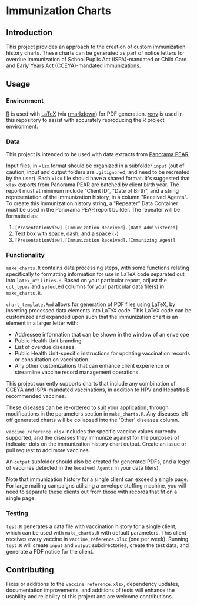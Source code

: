 # Immunization Charts

## Introduction
This project provides an approach to the creation of custom immunization history charts. These charts can be generated as part of notice letters for overdue Immunization of School Pupils Act (ISPA)-mandated or Child Care and Early Years Act (CCEYA)-mandated immunizations.

## Usage
### Environment
[R](https://www.r-project.org/) is used with [LaTeX](https://www.latex-project.org/) (via [rmarkdown](https://pkgs.rstudio.com/rmarkdown/index.html)) for PDF generation. [renv](https://rstudio.github.io/renv/index.html) is used in this repository to assist with accurately reproducing the R project environment.

### Data
This project is intended to be used with data extracts from [Panorama PEAR](https://accessonehealth.ca/).

Input files, in `xlsx` format should be organized in a subfolder `input` (out of caution, input and output folders are `.gitignore`d, and need to be recreated by the user). Each `xlsx` file should have a shared format. It's suggested that `xlsx` exports from Panorama PEAR are batched by client birth year. The report must at minimum include "Client ID", "Date of Birth", and a string representation of the immunization history, in a column "Received Agents". To create this immunization history string, a "Repeater" Data Container must be used in the Panorama PEAR report builder. The repeater will be formatted as:
1. `[PresentationView].[Immunization Received].[Date Administered]`
2. Text box with space, dash, and a space (` - `)
3. `[PresentationView].[Immunization Received].[Immunizing Agent]`

### Functionality
`make_charts.R` contains data processing steps, with some functions relating specifically to formatting information for use in LaTeX code separated out into `latex_utilities.R`. Based on your particular report, adjust the `col_types` and `select`ed columns for your particular data file(s) in `make_charts.R`.

`chart_template.Rmd` allows for generation of PDF files using LaTeX, by inserting processed data elements into LaTeX code. This LaTeX code can be customized and expanded upon such that the immunization chart is an element in a larger letter with:
- Addressee information that can be shown in the window of an envelope
- Public Health Unit branding
- List of overdue diseases
- Public Health Unit-specific instructions for updating vaccination records or consultation on vaccination
- Any other customizations that can enhance client experience or streamline vaccine record management operations

This project currently supports charts that include any combination of CCEYA and ISPA-mandated vaccinations, in addition to HPV and Hepatitis B recommended vaccines. 

These diseases can be re-ordered to suit your application, through modifications in the parameters section in `make_charts.R`. Any diseases left off generated charts will be collapsed into the 'Other' diseases column.

`vaccine_reference.xlsx` includes the specific vaccine values currently supported, and the diseases they immunize against for the purposes of indicator dots on the immunization history chart output. Create an issue or pull request to add more vaccines.

An `output` subfolder should also be created for generated PDFs, and a leger of vaccines detected in the `Received Agents` in your data file(s).

Note that immunization history for a single client can exceed a single page. For large mailing campaigns utilizing a envelope stuffing machine, you will need to separate these clients out from those with records that fit on a single page.

### Testing
`test.R` generates a data file with vaccination history for a single client, which can be used with `make_charts.R` with default parameters. This client receives every vaccine in `vaccine_reference.xlsx` (one per week). Running `test.R` will create `input` and `output` subdirectories, create the test data, and generate a PDF notice for the client.

## Contributing
Fixes or additions to the `vaccine_reference.xlsx`, dependency updates, documentation improvements, and additions of tests will enhance the usability and reliability of this project and are welcome contributions.